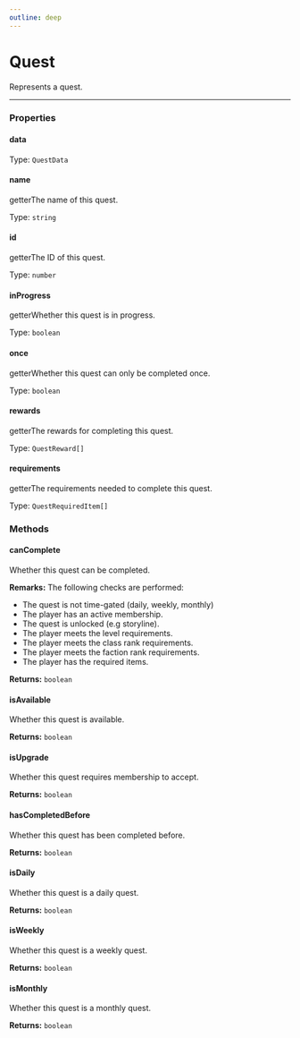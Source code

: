 ```yaml
---
outline: deep
---
```


# Quest 

Represents a quest.

---

### Properties

#### data

Type: `QuestData`

#### name

​<Badge type="info">getter</Badge>The name of this quest.

Type: `string`

#### id

​<Badge type="info">getter</Badge>The ID of this quest.

Type: `number`

#### inProgress

​<Badge type="info">getter</Badge>Whether this quest is in progress.

Type: `boolean`

#### once

​<Badge type="info">getter</Badge>Whether this quest can only be completed once.

Type: `boolean`

#### rewards

​<Badge type="info">getter</Badge>The rewards for completing this quest.

Type: `QuestReward[]`

#### requirements

​<Badge type="info">getter</Badge>The requirements needed to complete this quest.

Type: `QuestRequiredItem[]`

### Methods

#### canComplete

Whether this quest can be completed.

**Remarks:** The following checks are performed:
- The quest is not time-gated (daily, weekly, monthly)
- The player has an active membership.
- The quest is unlocked (e.g storyline).
- The player meets the level requirements.
- The player meets the class rank requirements.
- The player meets the faction rank requirements.
- The player has the required items.

**Returns:** `boolean`

#### isAvailable

Whether this quest is available.

**Returns:** `boolean`

#### isUpgrade

Whether this quest requires membership to accept.

**Returns:** `boolean`

#### hasCompletedBefore

Whether this quest has been completed before.

**Returns:** `boolean`

#### isDaily

Whether this quest is a daily quest.

**Returns:** `boolean`

#### isWeekly

Whether this quest is a weekly quest.

**Returns:** `boolean`

#### isMonthly

Whether this quest is a monthly quest.

**Returns:** `boolean`

